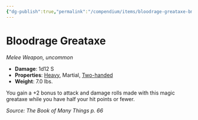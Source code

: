 ```yaml
---
{"dg-publish":true,"permalink":"/compendium/items/bloodrage-greataxe-bmt/","tags":["compendium/src/5e/bmt","item/property/heavy","item/property/martial","item/property/two-handed","item/rarity/uncommon","item/weapon/martial/melee"]}
---
```


# Bloodrage Greataxe
*Melee Weapon, uncommon*  

- **Damage**: 1d12 S
- **Properties**: [Heavy](rules/item-properties.md#Heavy), Martial, [Two-handed](rules/item-properties.md#Two-handed)
- **Weight**: 7.0 lbs.

You gain a +2 bonus to attack and damage rolls made with this magic greataxe while you have half your hit points or fewer.

*Source: The Book of Many Things p. 66*